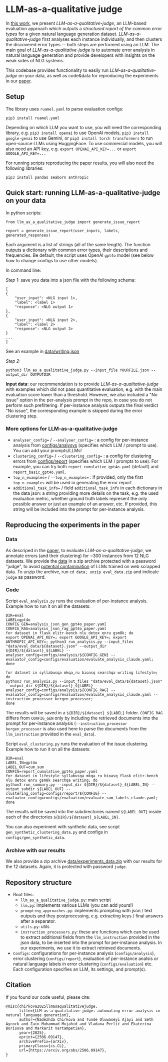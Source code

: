# LLM-as-a-qualitative judge

In [this work](), we present _LLM-as-a-qualitative-judge_, an LLM-based evaluation approach which outputs a _structured report of the common error types_ for a given natural language generation dataset. _LLM-as-a-qualitative-judge_ first analyses each instance individually, and then clusters the discovered error types -- both steps are performed using an LLM. The main goal of _LLM-as-a-qualitative-judge_ is to automate error analysis in natural language generation and provide developers with insights on the weak sides of NLG systems. 

This codebase provides functionality to easily run _LLM-as-a-qualitative-judge_ on your data, as well as code&data for reproducing the experiments in our [paper]().

## Setup
The library uses `ruamel.yaml` to parse evaluation configs:
```
pip3 install ruamel.yaml
```

Depending on which LLM you want to use, you will need the corresponding library, e.g. `pip3 install openai` to use OpenAI models, `pip3 install google-genai` to use Gemini, or `pip3 install torch transformers` to run open-source LLMs using HuggingFace. To use commercial models, you will also need an API key, e.g. `export OPENAI_API_KEY=...` or `export GOOGLE_API_KEY=...`

For running scripts reproducing the paper results, you will also need the following libraries:
```
pip3 install pandas seaborn anthropic
```

## Quick start: running LLM-as-a-qualitative-judge on your data

In python scripts:
```
from llm_as_a_qualitative_judge import generate_issue_report

report = generate_issue_report(user_inputs, labels, generated_responses)
```

Each argument is a list of strings (all of the same length). The function outputs a dictionary with common error types, their descriptions and frequencies. Be default, the script uses OpenAI `gpt4o` model (see below how to change configs to use other models).

In command line: 

_Step 1:_ save you data into a json file with the following schema:
```
[
{
    "user_input": <NLG input 1>,
    "label": <label 1>
    "response": <NLG output 1>
},
{
    "user_input": <NLG input 2>,
    "label": <label 2>
    "response": <NLG output 2>
}
...
]
```

See an example in [data/writing.json](https://github.com/tunde-ajayi/llm-as-a-qualitative-judge/blob/main/data/writing.json)

_Step 2:_
```
python3 llm_as_a_qualitative_judge.py --input_file YOURFILE.json --output_dir OUTPUTDIR
```

__Input data:__ our recommendation is to provide _LLM-as-a-qualitative-judge_ with examples which did not pass quantitative evaluation, e.g. with the main evaluation score lower than a threshold. However, we also included a "No issue" option in the per-analysis prompt in the repo, in case you do not perform such prefiltering. If per-instance analysis outputs the final verdict "No issue", the corresponding example is skipped during the error clustering step.

### More options for LLM-as-a-qualitative-judge

* `analyser_config=` / `--analyser_config=` : a config for per-instance analysis from [configs/analysys](https://github.com/tunde-ajayi/llm-as-a-qualitative-judge/tree/main/configs/analysis) (specifies which LLM / prompt to use). You can add your prompts/LLMs!
* `clustering_config=` / `--clustering_config=` : a config for clustering errors from [configs/report](https://github.com/tunde-ajayi/llm-as-a-qualitative-judge/tree/main/configs/report) (specifies which LLM / prompts to use). For example, you can try both `report_cumulative_gpt4o.yaml` (default) and `report_basic_gpt4o.yaml`.
* `top_n_examples=` / `--top_n_examples=` : if provided, only the first `top_n_examples` will be used in generating the error report
* `additional_task_info=` / field `additional_task_info` in each dictionary in the data json: a string providing more details on the task, e.g. the used evaluation metric, whether ground truth labels represent the only possible answer or just an example of an answer, etc. If provided, this string will be included into the prompt for per-instance analysis.

## Reproducing the experiments in the paper

### Data

As descriped in the [paper](), to evaluate _LLM-as-a-qualitative-judge_, we annotate errors (and their clustering) for ~300 instances from 12 NLG datasets. We provide the [data](https://github.com/tunde-ajayi/llm-as-a-qualitative-judge/blob/main/data/eval_data.zip) in a zip archive protected with a password "judge", to avoid [potential contamination](https://arxiv.org/abs/2310.18018) of LLMs trained on web scrapped data. To unzip the archive, run `cd data; unzip eval_data.zip` and indicate `judge` as password.

### Code

Script `eval_analysis.py` runs the evaluation of per-instance analysis. Example how to run it on all the datasets:
```
DIR=eval
LABEL=gpt4o
CONFIG_GEN=analysis_json_gen_gpt4o_paper.yaml
CONFIG_RAG=analysis_json_rag_gpt4o_paper.yaml
for dataset in flask elitr-bench nlu detox enru gsm8k; do
export OPENAI_API_KEY=; export GOOGLE_API_KEY=; export ANTHROPIC_API_KEY=; python3 run_analysis.py --input_files "data/eval_data/${dataset}.json" --output_dir ${DIR}/${dataset}_${LABEL} --analyser_config=configs/analysis/${CONFIG_GEN} --evaluator_config=configs/evaluation/evaluate_analysis_claude.yaml;
done

for dataset in syllabusqa mkqa_ru bioasq searchqa writing lifestyle; do
python3 run_analysis.py --input_files "data/eval_data/${dataset}.json" --output_dir ${DIR}/${dataset}_${LABEL} --analyser_config=configs/analysis/${CONFIG_RAG} --evaluator_config=configs/evaluation/evaluate_analysis_claude.yaml --instruction_processor bergen_processor;
done
```

The results will be saved in a `${DIR}/${dataset}_${LABEL}` folder. `CONFIG_RAG` differs from `CONFIG_GEN` only by including the retrieved documents into the prompt for per-instance analysis (`--instruction_processor bergen_processor` is also used here to parse the documents from the `llm_instruction` provided in the `eval_data`).

Script `eval_clustering.py` runs the evaluation of the issue clustering. Example how to run it on all the datasets:
```
DIR=eval
LABEL_IN=gpt4o
LABEL_OUT=cum_sum
CONFIG=report_cumulative_gpt4o_paper.yaml
for dataset in lifestyle syllabusqa mkqa_ru bioasq flask elitr-bench nlu detox enru gsm8k searchqa writing; do
python3 run_summary.py --input_dir ${DIR}/${dataset}_${LABEL_IN} --output_subdir ${LABEL_OUT} --clustering_config=configs/report/${CONFIG} --evaluator_config=configs/evaluation/evaluate_sum_labels_claude.yaml; done
```

The results will be saved into the subdirectories named `${LABEL_OUT}` inside each of the directories `${DIR}/${dataset}_${LABEL_IN}`.

You can also experiment with synthetic data, see script `gen_synthetic_clustering_data.py` and configs in `configs/gen_synthetic_data`.

### Archive with our results

We also provide a zip archive [data/experiments_data.zip](https://github.com/tunde-ajayi/llm-as-a-qualitative-judge/blob/main/data/experiments_data.zip) with our results for the 12 datasets. Again, it is protected with password `judge`.

## Repository structure

* Root files:
    * `llm_as_a_qualitative_judge.py`: main script
    * `llm.py`: implements various LLMs (you can add yours!)
    * `prompting_approaches.py`: implements prompting with json / text outputs and they postprocessing, e.g. extracting keys / final answers after a separator.
    * `utils.py`: utils
    * `instruction_processors.py`: these are functions which can be used to extract additional fields from the `llm_instruction` provided in the json data, to be inserted into the prompt for per-instance analysis. In our experiments, we use it to extract retrieved documents.
* `Configs`: configurations for per-instance analysis (`configs/analysis`), error clustering (`configs/report`), evaluation of per-instance analsis or natural language labels in error clustering (`configs/evaluation`) etc. Each configuration specifies an LLM, its settings, and prompt(s).

## Citation

If you found our code useful, please cite:
```
@misc{chirkova2025llmasaqualitativejudge,
      title={LLM-as-a-qualitative-judge: automating error analysis in natural language generation}, 
      author={Nadezhda Chirkova and Tunde Oluwaseyi Ajayi and Seth Aycock and Zain Muhammad Mujahid and Vladana Perlić and Ekaterina Borisova and Markarit Vartampetian},
      year={2025},
      eprint={2506.09147},
      archivePrefix={arXiv},
      primaryClass={cs.CL},
      url={https://arxiv.org/abs/2506.09147}, 
}
```

